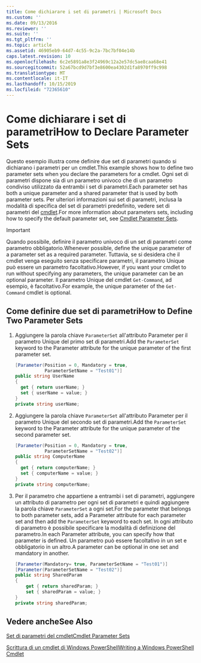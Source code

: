 ```yaml
---
title: Come dichiarare i set di parametri | Microsoft Docs
ms.custom: ''
ms.date: 09/13/2016
ms.reviewer: ''
ms.suite: ''
ms.tgt_pltfrm: ''
ms.topic: article
ms.assetid: 46905eb9-64d7-4c55-9c2a-7bc7bf04e14b
caps.latest.revision: 10
ms.openlocfilehash: 6c2e5891a8e3f24969c12a2e57dc5ae8caa68e41
ms.sourcegitcommit: 52a67bcd9d7bf3e8600ea4302d1fa8970ff9c998
ms.translationtype: MT
ms.contentlocale: it-IT
ms.lasthandoff: 10/15/2019
ms.locfileid: "72365610"
---
```

# <a name="how-to-declare-parameter-sets"></a><span data-ttu-id="773d7-102">Come dichiarare i set di parametri</span><span class="sxs-lookup"><span data-stu-id="773d7-102">How to Declare Parameter Sets</span></span>

<span data-ttu-id="773d7-103">Questo esempio illustra come definire due set di parametri quando si dichiarano i parametri per un cmdlet.</span><span class="sxs-lookup"><span data-stu-id="773d7-103">This example shows how to define two parameter sets when you declare the parameters for a cmdlet.</span></span> <span data-ttu-id="773d7-104">Ogni set di parametri dispone sia di un parametro univoco che di un parametro condiviso utilizzato da entrambi i set di parametri.</span><span class="sxs-lookup"><span data-stu-id="773d7-104">Each parameter set has both a unique parameter and a shared parameter that is used by both parameter sets.</span></span> <span data-ttu-id="773d7-105">Per ulteriori informazioni sui set di parametri, inclusa la modalità di specifica del set di parametri predefinito, vedere set di parametri del [cmdlet](./cmdlet-parameter-sets.md).</span><span class="sxs-lookup"><span data-stu-id="773d7-105">For more information about parameters sets, including how to specify the default parameter set, see [Cmdlet Parameter Sets](./cmdlet-parameter-sets.md).</span></span>

> [!IMPORTANT]
> <span data-ttu-id="773d7-106">Quando possibile, definire il parametro univoco di un set di parametri come parametro obbligatorio.</span><span class="sxs-lookup"><span data-stu-id="773d7-106">Whenever possible, define the unique parameter of a parameter set as a required parameter.</span></span> <span data-ttu-id="773d7-107">Tuttavia, se si desidera che il cmdlet venga eseguito senza specificare parametri, il parametro Unique può essere un parametro facoltativo.</span><span class="sxs-lookup"><span data-stu-id="773d7-107">However, if you want your cmdlet to run without specifying any parameters, the unique parameter can be an optional parameter.</span></span> <span data-ttu-id="773d7-108">Il parametro Unique del cmdlet `Get-Command`, ad esempio, è facoltativo.</span><span class="sxs-lookup"><span data-stu-id="773d7-108">For example, the unique parameter of the `Get-Command` cmdlet is optional.</span></span>

## <a name="how-to-define-two-parameter-sets"></a><span data-ttu-id="773d7-109">Come definire due set di parametri</span><span class="sxs-lookup"><span data-stu-id="773d7-109">How to Define Two Parameter Sets</span></span>

1. <span data-ttu-id="773d7-110">Aggiungere la parola chiave `ParameterSet` all'attributo Parameter per il parametro Unique del primo set di parametri.</span><span class="sxs-lookup"><span data-stu-id="773d7-110">Add the `ParameterSet` keyword to the Parameter attribute for the unique parameter of the first parameter set.</span></span>

   ```csharp
   [Parameter(Position = 0, Mandatory = true,
              ParameterSetName = "Test01")]
   public string UserName
   {
     get { return userName; }
     set { userName = value; }
   }
   private string userName;
   ```

2. <span data-ttu-id="773d7-111">Aggiungere la parola chiave `ParameterSet` all'attributo Parameter per il parametro Unique del secondo set di parametri.</span><span class="sxs-lookup"><span data-stu-id="773d7-111">Add the `ParameterSet` keyword to the Parameter attribute for the unique parameter of the second parameter set.</span></span>

   ```csharp
   [Parameter(Position = 0, Mandatory = true,
              ParameterSetName = "Test02")]
   public string ComputerName
   {
     get { return computerName; }
     set { computerName = value; }
   }
   private string computerName;
   ```

3. <span data-ttu-id="773d7-112">Per il parametro che appartiene a entrambi i set di parametri, aggiungere un attributo di parametro per ogni set di parametri e quindi aggiungere la parola chiave `ParameterSet` a ogni set.</span><span class="sxs-lookup"><span data-stu-id="773d7-112">For the parameter that belongs to both parameter sets, add a Parameter attribute for each parameter set and then add the `ParameterSet` keyword to each set.</span></span> <span data-ttu-id="773d7-113">In ogni attributo di parametro è possibile specificare la modalità di definizione del parametro.</span><span class="sxs-lookup"><span data-stu-id="773d7-113">In each Parameter attribute, you can specify how that parameter is defined.</span></span> <span data-ttu-id="773d7-114">Un parametro può essere facoltativo in un set e obbligatorio in un altro.</span><span class="sxs-lookup"><span data-stu-id="773d7-114">A parameter can be optional in one set and mandatory in another.</span></span>

   ```csharp
   [Parameter(Mandatory= true, ParameterSetName = "Test01")]
   [Parameter(ParameterSetName = "Test02")]
   public string SharedParam
   {
       get { return sharedParam; }
       set { sharedParam = value; }
   }
   private string sharedParam;
   ```

## <a name="see-also"></a><span data-ttu-id="773d7-115">Vedere anche</span><span class="sxs-lookup"><span data-stu-id="773d7-115">See Also</span></span>

[<span data-ttu-id="773d7-116">Set di parametri del cmdlet</span><span class="sxs-lookup"><span data-stu-id="773d7-116">Cmdlet Parameter Sets</span></span>](./cmdlet-parameter-sets.md)

[<span data-ttu-id="773d7-117">Scrittura di un cmdlet di Windows PowerShell</span><span class="sxs-lookup"><span data-stu-id="773d7-117">Writing a Windows PowerShell Cmdlet</span></span>](./writing-a-windows-powershell-cmdlet.md)
